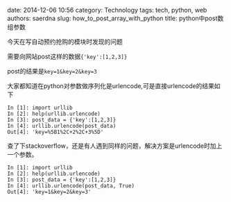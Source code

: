 date: 2014-12-06 10:56
category: Technology
tags: tech, python, web
authors: saerdna
slug: how_to_post_array_with_python
title: python中post数组参数

今天在写自动预约抢购的模块时发现的问题

需要向网站post这样的数据<code>{'key':[1,2,3]}</code>

post的结果是<code>key=1&key=2&key=3</code>

大家都知道在python对参数做序列化是urlencode,可是直接urlencode的结果如下

<pre><code>In [1]: import urllib
In [2]: help(urllib.urlencode)
In [3]: post_data = {'key':[1,2,3]}
In [4]: urllib.urlencode(post_data)
Out[4]: 'key=%5B1%2C+2%2C+3%5D'
</code></pre>

查了下stackoverflow，还是有人遇到同样的问题，解决方案是urlencode时加上一个参数。

<pre><code>In [1]: import urllib
In [2]: help(urllib.urlencode)
In [3]: post_data = {'key':[1,2,3]}
In [4]: urllib.urlencode(post_data, True)
Out[4]: 'key=1&key=2&key=3'
</code></pre>
